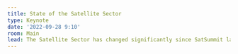 ```yaml
---
title: State of the Satellite Sector
type: Keynote
date: '2022-09-28 9:10'
room: Main
lead: The Satellite Sector has changed significantly since SatSummit last convened in 2018. Therese Jones will set the stage for the day by analyzing key trends within the industry, exciting new developments and capabilities, emerging challenges, and what to expect from the Satellite Sector in the near future.
---
```

